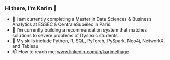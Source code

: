 ### Hi there, I'm Karim 👋

<!--
**karimelhage/karimelhage** is a ✨ _special_ ✨ repository because its `README.md` (this file) appears on your GitHub profile.

Here are some ideas to get you started:

- 🔭 I’m currently working on ...
- 🌱 I’m currently learning ...
- 👯 I’m looking to collaborate on ...
- 🤔 I’m looking for help with ...
- 💬 Ask me about ...
- 📫 How to reach me: ...
- 😄 Pronouns: ...
- ⚡ Fun fact: ...
-->
- 🌱 I am currently completing a Master in Data Sciences & Business Analytics at ESSEC & CentraleSupélec in Paris.
- 🔭 I’m currently building a recommendation system that matches solutions to severe problems of Dyslexic students.
- :goal_net: My skills include Python, R, SQL, PyTorch, PySpark, Neo4j, NetworkX, and Tableau
-  📫 How to reach me: www.linkedin.com/in/karimelhage

